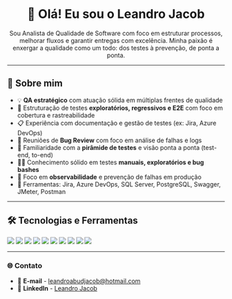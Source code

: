 <h1 align="center">👋 Olá! Eu sou o Leandro Jacob</h1>

<p align="center">
Sou Analista de Qualidade de Software com foco em estruturar processos, melhorar fluxos e garantir entregas com excelência. Minha paixão é enxergar a qualidade como um todo: dos testes à prevenção, de ponta a ponta.
</p>

---

## 🧠 Sobre mim

- 💡 <strong>QA estratégico</strong> com atuação sólida em múltiplas frentes de qualidade  
- 🧪 Estruturação de testes <strong>exploratórios, regressivos e E2E</strong> com foco em cobertura e rastreabilidade  
- 📋 Experiência com documentação e gestão de testes (ex: Jira, Azure DevOps)  
- 🐞 Reuniões de <strong>Bug Review</strong> com foco em análise de falhas e logs  
- 🧱 Familiaridade com a <strong>pirâmide de testes</strong> e visão ponta a ponta (test-end, to-end)  
- 🕵️‍♂️ Conhecimento sólido em testes <strong>manuais, exploratórios e bug bashes</strong>  
- 🔎 Foco em <strong>observabilidade</strong> e prevenção de falhas em produção  
- 🧰 Ferramentas: Jira, Azure DevOps, SQL Server, PostgreSQL, Swagger, JMeter, Postman

---

## 🛠️ Tecnologias e Ferramentas

<p>
  <img src="https://img.shields.io/badge/-Jira-0052CC?style=for-the-badge&logo=jira&logoColor=white" />
  <img src="https://img.shields.io/badge/-Azure%20DevOps-0078D7?style=for-the-badge&logo=azure-devops&logoColor=white" />
  <img src="https://img.shields.io/badge/-Postman-FF6C37?style=for-the-badge&logo=postman&logoColor=white" />
  <img src="https://img.shields.io/badge/-Swagger-85EA2D?style=for-the-badge&logo=swagger&logoColor=black" />
  <img src="https://img.shields.io/badge/-SQL%20Server-CC2927?style=for-the-badge&logo=microsoft-sql-server&logoColor=white" />
  <img src="https://img.shields.io/badge/-PostgreSQL-336791?style=for-the-badge&logo=postgresql&logoColor=white" />
  <img src="https://img.shields.io/badge/-JMeter-D22128?style=for-the-badge&logo=apache-jmeter&logoColor=white" />
  <img src="https://img.shields.io/badge/-Linux-FCC624?style=for-the-badge&logo=linux&logoColor=black" />
  <img src="https://img.shields.io/badge/-Docker-2496ED?style=for-the-badge&logo=docker&logoColor=white" />
  <img src="https://img.shields.io/badge/-Git-F05032?style=for-the-badge&logo=git&logoColor=white" />
</p>

---

### 🌐 Contato

- 📧 **E-mail** - [leandroabudjacob@hotmail.com](mailto:leandroabudjacob@hotmail.com)
- 💼 **LinkedIn** - [Leandro Jacob](https://www.linkedin.com/in/leandro-jacob)

